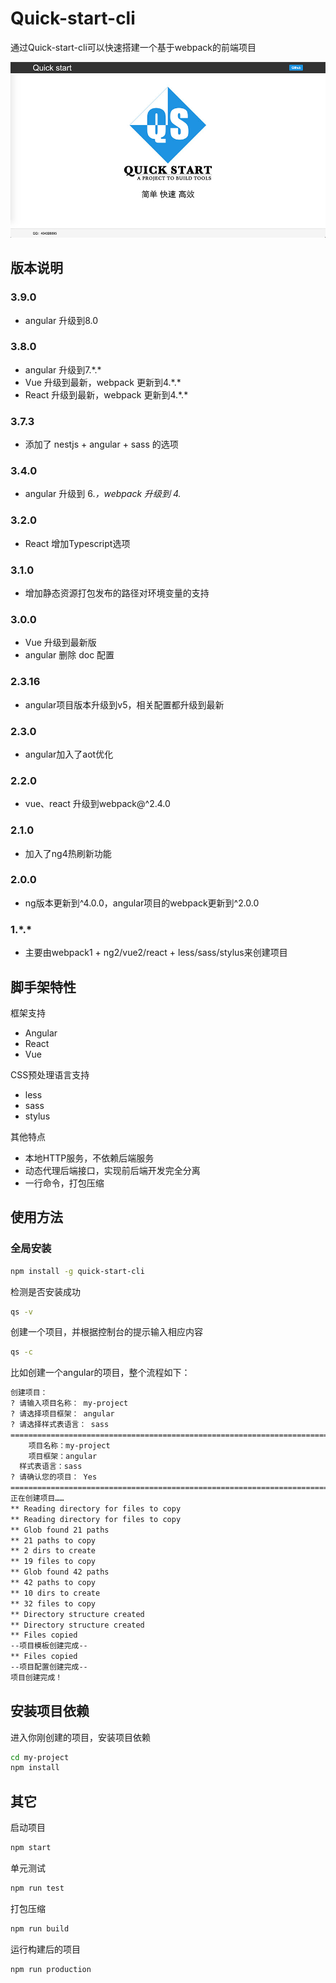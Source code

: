 # Quick-start-cli

通过Quick-start-cli可以快速搭建一个基于webpack的前端项目

![](./resource/banner.jpg)

## 版本说明

### 3.9.0
+ angular 升级到8.0

### 3.8.0
+ angular 升级到7.\*.\*
+ Vue 升级到最新，webpack 更新到4.\*.\*
+ React 升级到最新，webpack 更新到4.\*.\*

### 3.7.3
+ 添加了 nestjs + angular + sass 的选项

### 3.4.0
+ angular 升级到 6.*，webpack 升级到 4.*

### 3.2.0
+ React 增加Typescript选项

### 3.1.0
+ 增加静态资源打包发布的路径对环境变量的支持

### 3.0.0
+ Vue 升级到最新版  
+ angular 删除 doc 配置

### 2.3.16
+ angular项目版本升级到v5，相关配置都升级到最新

### 2.3.0
+ angular加入了aot优化

### 2.2.0
+ vue、react 升级到webpack@^2.4.0

### 2.1.0
+ 加入了ng4热刷新功能

### 2.0.0
+ ng版本更新到^4.0.0，angular项目的webpack更新到^2.0.0

### 1.\*.\*

+ 主要由webpack1 + ng2/vue2/react + less/sass/stylus来创建项目


## 脚手架特性
框架支持
- Angular
- React
- Vue

CSS预处理语言支持
- less
- sass
- stylus

其他特点
- 本地HTTP服务，不依赖后端服务
- 动态代理后端接口，实现前后端开发完全分离
- 一行命令，打包压缩

## 使用方法
### 全局安装
```bash
npm install -g quick-start-cli
```
检测是否安装成功
```bash
qs -v
```
创建一个项目，并根据控制台的提示输入相应内容
```bash
qs -c
```
比如创建一个angular的项目，整个流程如下：
```bash
创建项目：
? 请输入项目名称： my-project
? 请选择项目框架： angular
? 请选择样式表语言： sass
================================================================================
    项目名称：my-project
    项目框架：angular
  样式表语言：sass
? 请确认您的项目： Yes
================================================================================
正在创建项目……
** Reading directory for files to copy
** Reading directory for files to copy
** Glob found 21 paths
** 21 paths to copy
** 2 dirs to create
** 19 files to copy
** Glob found 42 paths
** 42 paths to copy
** 10 dirs to create
** 32 files to copy
** Directory structure created
** Directory structure created
** Files copied
--项目模板创建完成--
** Files copied
--项目配置创建完成--
项目创建完成！

```
## 安装项目依赖
进入你刚创建的项目，安装项目依赖
```bash
cd my-project
npm install
```

## 其它
启动项目
```bash
npm start
```
单元测试
```bash
npm run test
```
打包压缩
```bash
npm run build
```

运行构建后的项目
```bash
npm run production
```




